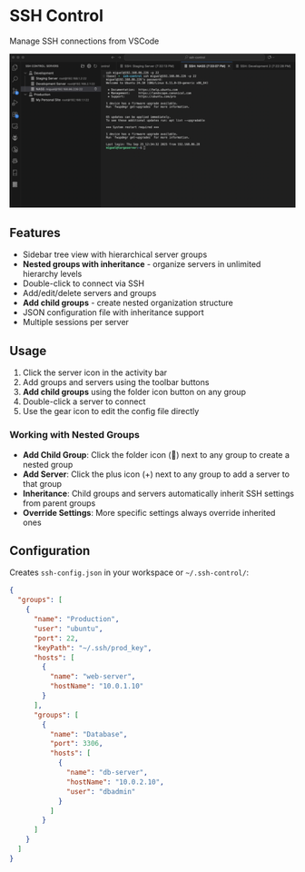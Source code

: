 # SSH Control

Manage SSH connections from VSCode

![screenshot](https://github.com/migueltarga/SSH-Control/blob/main/screenshots/image.png?raw=true)

## Features

- Sidebar tree view with hierarchical server groups
- **Nested groups with inheritance** - organize servers in unlimited hierarchy levels
- Double-click to connect via SSH
- Add/edit/delete servers and groups
- **Add child groups** - create nested organization structure
- JSON configuration file with inheritance support
- Multiple sessions per server

## Usage

1. Click the server icon in the activity bar
2. Add groups and servers using the toolbar buttons
3. **Add child groups** using the folder icon button on any group
4. Double-click a server to connect
5. Use the gear icon to edit the config file directly

### Working with Nested Groups

- **Add Child Group**: Click the folder icon (📁) next to any group to create a nested group
- **Add Server**: Click the plus icon (+) next to any group to add a server to that group  
- **Inheritance**: Child groups and servers automatically inherit SSH settings from parent groups
- **Override Settings**: More specific settings always override inherited ones

## Configuration

Creates `ssh-config.json` in your workspace or `~/.ssh-control/`:

```json
{
  "groups": [
    {
      "name": "Production",
      "user": "ubuntu",
      "port": 22,
      "keyPath": "~/.ssh/prod_key",
      "hosts": [
        {
          "name": "web-server",
          "hostName": "10.0.1.10"
        }
      ],
      "groups": [
        {
          "name": "Database",
          "port": 3306,
          "hosts": [
            {
              "name": "db-server",
              "hostName": "10.0.2.10",
              "user": "dbadmin"
            }
          ]
        }
      ]
    }
  ]
}
```

